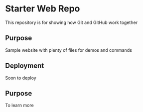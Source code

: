 # Starter Web Repo

This repository is for showing how Git and GitHub work together

## Purpose

Sample website with plenty of files for demos and commands


## Deployment
Soon to deploy

## Purpose
To learn more